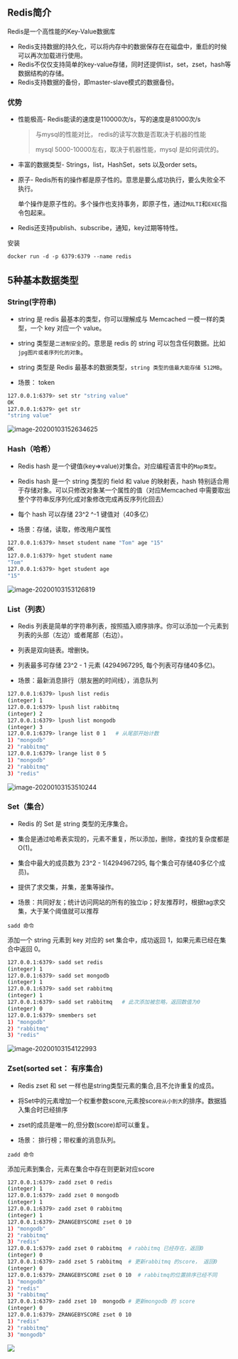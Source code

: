 ## Redis简介

Redis是一个高性能的Key-Value数据库

- Redis支持数据的持久化，可以将内存中的数据保存在在磁盘中，重启的时候可以再次加载进行使用。
- Redis不仅仅支持简单的key-value存储，同时还提供list，set，zset，hash等数据结构的存储。
- Redis支持数据的备份，即master-slave模式的数据备份。

### 优势

- 性能极高- Redis能读的速度是110000次/s，写的速度是81000次/s

  > 与mysql的性能对比， redis的读写次数是否取决于机器的性能
  >
  > mysql 5000-10000左右，取决于机器性能，mysql 是如何调优的。

- 丰富的数据类型- Strings，list，HashSet，sets 以及order sets。

- 原子- Redis所有的操作都是原子性的。意思是要么成功执行，要么失败全不执行。

  单个操作是原子性的。多个操作也支持事务，即原子性，通过`MULTI`和`EXEC`指令包起来。

- Redis还支持publish、subscribe，通知，key过期等特性。



安装

```
docker run -d -p 6379:6379 --name redis
```



## 5种基本数据类型

### String(字符串)

- string 是 redis 最基本的类型，你可以理解成与 Memcached 一模一样的类型，一个 key 对应一个 value。

- string 类型是`二进制安全`的。意思是 redis 的 string 可以包含任何数据。比如`jpg图片或者序列化的对象`。

- string 类型是 Redis 最基本的数据类型，`string 类型的值最大能存储 512MB`。

- 场景： token

```sh
127.0.0.1:6379> set str "string value"
OK
127.0.0.1:6379> get str
"string value"
```

![image-20200103152634625](./img/image-20200103152634625.png)

### Hash（哈希）

- Redis hash 是一个键值(key=>value)对集合。对应编程语言中的`Map类型`。

- Redis hash 是一个 string 类型的 field 和 value 的映射表，hash 特别适合用于存储对象。可以只修改对象某一个属性的值（对应Memcached 中需要取出整个字符串反序列化成对象修改完成再反序列化回去）
- 每个 hash 可以存储 23^2 ^-1 键值对（40多亿）

- 场景：存储，读取，修改用户属性

```sh
127.0.0.1:6379> hmset student name "Tom" age "15"
OK
127.0.0.1:6379> hget student name
"Tom"
127.0.0.1:6379> hget student age
"15"
```

![image-20200103153126819](./img/image-20200103153126819.png)



### List（列表）

- Redis 列表是简单的字符串列表，按照插入顺序排序。你可以添加一个元素到列表的头部（左边）或者尾部（右边）。

- 列表是双向链表。增删快。

- 列表最多可存储 23^2 - 1 元素 (4294967295, 每个列表可存储40多亿)。
- 场景：最新消息排行（朋友圈的时间线），消息队列

```sh
127.0.0.1:6379> lpush list redis
(integer) 1
127.0.0.1:6379> lpush list rabbitmq
(integer) 2
127.0.0.1:6379> lpush list mongodb
(integer) 3
127.0.0.1:6379> lrange list 0 1   # 从尾部开始计数
1) "mongodb"
2) "rabbitmq"
127.0.0.1:6379> lrange list 0 5
1) "mongodb"
2) "rabbitmq"
3) "redis"
```



![image-20200103153510244](./img/image-20200103153510244.png)



### Set（集合）

- Redis 的 Set 是 string 类型的无序集合。

- 集合是通过哈希表实现的，元素不重复，所以添加，删除，查找的复杂度都是 O(1)。

- 集合中最大的成员数为 23^2 - 1(4294967295, 每个集合可存储40多亿个成员)。
- 提供了求交集，并集，差集等操作。
- 场景：共同好友；统计访问网站的所有的独立ip；好友推荐时，根据tag求交集，大于某个阈值就可以推荐

`sadd 命令`

添加一个 string 元素到 key 对应的 set 集合中，成功返回 1，如果元素已经在集合中返回 0。

```sh
127.0.0.1:6379> sadd set redis
(integer) 1
127.0.0.1:6379> sadd set mongodb
(integer) 1
127.0.0.1:6379> sadd set rabbitmq
(integer) 1
127.0.0.1:6379> sadd set rabbitmq   # 此次添加被忽略，返回数值为0
(integer) 0
127.0.0.1:6379> smembers set
1) "mongodb"
2) "rabbitmq"
3) "redis"
```

![image-20200103154122993](./img/image-20200103154122993.png)

### Zset(sorted set： 有序集合)

- Redis zset 和 set 一样也是string类型元素的集合,且不允许重复的成员。

- 将Set中的元素增加一个权重参数score,元素按score`从小到大`的排序。数据插入集合时已经排序

- zset的成员是唯一的,但分数(score)却可以重复。
- 场景： 排行榜；带权重的消息队列。

`zadd 命令`

添加元素到集合，元素在集合中存在则更新对应score

```sh
127.0.0.1:6379> zadd zset 0 redis
(integer) 1
127.0.0.1:6379> zadd zset 0 mongodb
(integer) 1
127.0.0.1:6379> zadd zset 0 rabbitmq
(integer) 1
127.0.0.1:6379> ZRANGEBYSCORE zset 0 10
1) "mongodb"
2) "rabbitmq"
3) "redis"
127.0.0.1:6379> zadd zset 0 rabbitmq  # rabbitmq 已经存在，返回0
(integer) 0
127.0.0.1:6379> zadd zset 5 rabbitmq  # 更新rabbitmq 的score， 返回0
(integer) 0
127.0.0.1:6379> ZRANGEBYSCORE zset 0 10  # rabbitmq的位置排序已经不同
1) "mongodb"
2) "redis"
3) "rabbitmq"
127.0.0.1:6379> zadd zset 10  mongodb # 更新mongodb 的 score
(integer) 0
127.0.0.1:6379> ZRANGEBYSCORE zset 0 10
1) "redis"
2) "rabbitmq"
3) "mongodb"
```

![](./img/image-20200103160314342.png)